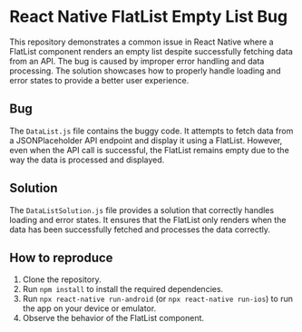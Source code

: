 # React Native FlatList Empty List Bug

This repository demonstrates a common issue in React Native where a FlatList component renders an empty list despite successfully fetching data from an API.  The bug is caused by improper error handling and data processing.  The solution showcases how to properly handle loading and error states to provide a better user experience.

## Bug

The `DataList.js` file contains the buggy code.  It attempts to fetch data from a JSONPlaceholder API endpoint and display it using a FlatList. However, even when the API call is successful, the FlatList remains empty due to the way the data is processed and displayed.

## Solution

The `DataListSolution.js` file provides a solution that correctly handles loading and error states.  It ensures that the FlatList only renders when the data has been successfully fetched and processes the data correctly.

## How to reproduce

1. Clone the repository.
2. Run `npm install` to install the required dependencies.
3. Run `npx react-native run-android` (or `npx react-native run-ios`) to run the app on your device or emulator.
4. Observe the behavior of the FlatList component.